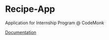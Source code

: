 # Recipe-App
Application for Internship Program @ CodeMonk

[Documentation](https://docs.google.com/document/d/e/2PACX-1vTEicCMCWaLZY7lBNgqqbd-mHh4qm_vJv1FarsIUdqptUfXXmpX-oojNMniIn0gR0HWdYB9roGfoHSR/pub)
